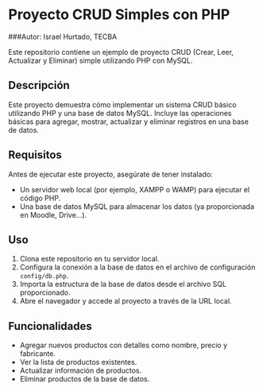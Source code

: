 # Proyecto CRUD Simples con PHP

###Autor: Israel Hurtado, TECBA

Este repositorio contiene un ejemplo de proyecto CRUD (Crear, Leer, Actualizar y Eliminar) simple utilizando PHP con MySQL.

## Descripción

Este proyecto demuestra cómo implementar un sistema CRUD básico utilizando PHP y una base de datos MySQL. Incluye las operaciones básicas para agregar, mostrar, actualizar y eliminar registros en una base de datos.

## Requisitos

Antes de ejecutar este proyecto, asegúrate de tener instalado:

- Un servidor web local (por ejemplo, XAMPP o WAMP) para ejecutar el código PHP.
- Una base de datos MySQL para almacenar los datos (ya proporcionada en Moodle, Drive...).

## Uso

1. Clona este repositorio en tu servidor local.
2. Configura la conexión a la base de datos en el archivo de configuración `config/db.php`.
3. Importa la estructura de la base de datos desde el archivo SQL proporcionado.
4. Abre el navegador y accede al proyecto a través de la URL local.

## Funcionalidades

- Agregar nuevos productos con detalles como nombre, precio y fabricante.
- Ver la lista de productos existentes.
- Actualizar información de productos.
- Eliminar productos de la base de datos.
